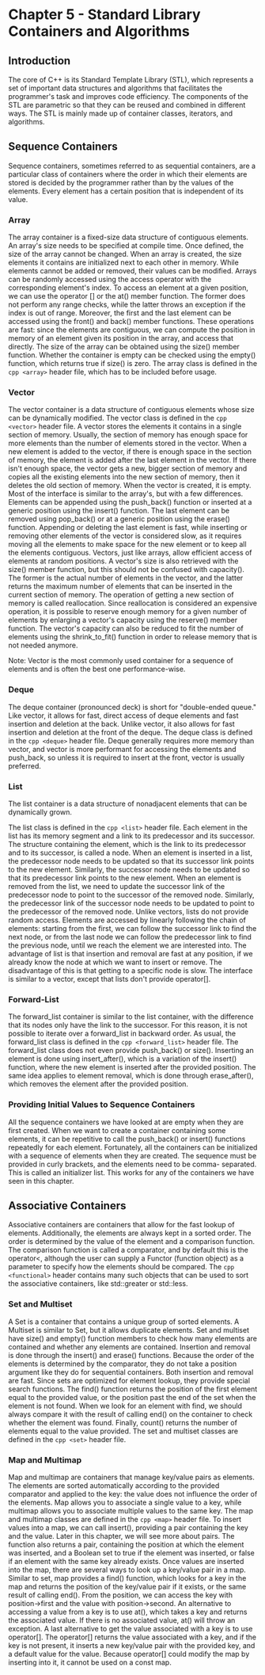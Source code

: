 # Chapter 5 - Standard Library Containers and Algorithms

## Introduction

The core of C++ is its Standard Template Library (STL), which represents a set of important data structures and algorithms that facilitates the programmer's task and improves code efficiency.
The components of the STL are parametric so that they can be reused and combined in different ways. The STL is mainly made up of container classes, iterators, and algorithms.

## Sequence Containers

Sequence containers, sometimes referred to as sequential containers, are a particular class of containers where the order in which their elements are stored is decided by the programmer rather than by the values of the elements. Every element has a certain position that is independent of its value.

### Array
The array container is a fixed-size data structure of contiguous elements.
An array's size needs to be specified at compile time. Once defined, the size of the array
cannot be changed.
When an array is created, the size elements it contains are initialized next to each other in memory. While elements cannot be added or removed, their values can be modified.
Arrays can be randomly accessed using the access operator with the corresponding element's index. To access an element at a given position, we can use the operator [] or the at() member function. The former does not perform any range checks, while the latter throws an exception if the index is out of range. Moreover, the first and the last element can be accessed using the front() and back() member functions.
These operations are fast: since the elements are contiguous, we can compute the position in memory of an element given its position in the array, and access that directly.
The size of the array can be obtained using the size() member function. Whether the container is empty can be checked using the empty() function, which returns true if size() is zero.
The array class is defined in the ```cpp <array>``` header file, which has to be included before usage.

### Vector
The vector container is a data structure of contiguous elements whose size can be dynamically modified.
The vector class is defined in the ```cpp <vector>``` header file.
A vector stores the elements it contains in a single section of memory. Usually, the section of memory has enough space for more elements than the number of elements stored in the vector. When a new element is added to the vector, if there is enough space in the section of memory, the element is added after the last element in the vector. If there isn't enough space, the vector gets a new, bigger section of memory and copies all the existing elements into the new section of memory, then it deletes the old section of memory. 
When the vector is created, it is empty.
Most of the interface is similar to the array's, but with a few differences.
Elements can be appended using the push_back() function or inserted at a generic position using the insert() function. The last element can be removed using pop_back() or at a generic position using the erase() function.
Appending or deleting the last element is fast, while inserting or removing other elements of the vector is considered slow, as it requires moving all the elements to make space for the new element or to keep all the elements contiguous.
Vectors, just like arrays, allow efficient access of elements at random positions. A vector's size is also retrieved with the size() member function, but this should not be confused with capacity(). The former is the actual number of elements in the vector, and the latter returns the maximum number of elements that can be inserted in the current section of memory.
The operation of getting a new section of memory is called reallocation. Since reallocation is considered an expensive operation, it is possible to reserve enough memory for a given number of elements by enlarging a vector's capacity using the reserve() member function. The vector's capacity can also be reduced to fit the number of elements using the shrink_to_fit() function in order to release memory that is not needed anymore.

Note: Vector is the most commonly used container for a sequence of elements and is often the best one performance-wise.

### Deque

The deque container (pronounced deck) is short for "double-ended queue." Like vector, it allows for fast, direct access of deque elements and fast insertion and deletion at the back. Unlike vector, it also allows for fast insertion and deletion at the front of the deque.
The deque class is defined in the ```cpp <deque>``` header file.
Deque generally requires more memory than vector, and vector is more performant for accessing the elements and push_back, so unless it is required to insert at the front, vector is usually preferred.

### List

The list container is a data structure of nonadjacent elements that can be dynamically grown.

The list class is defined in the ```cpp <list>``` header file.
Each element in the list has its memory segment and a link to its predecessor and its successor. The structure containing the element, which is the link to its predecessor and to its successor, is called a node.
When an element is inserted in a list, the predecessor node needs to be updated so that its successor link points to the new element. Similarly, the successor node needs to be updated so that its predecessor link points to the new element.
When an element is removed from the list, we need to update the successor link of
the predecessor node to point to the successor of the removed node. Similarly, the predecessor link of the successor node needs to be updated to point to the predecessor of the removed node.
Unlike vectors, lists do not provide random access. Elements are accessed by linearly following the chain of elements: starting from the first, we can follow the successor link to find the next node, or from the last node we can follow the predecessor link to find the previous node, until we reach the element we are interested into.
The advantage of list is that insertion and removal are fast at any position, if we already know the node at which we want to insert or remove. The disadvantage of this is that getting to a specific node is slow.
The interface is similar to a vector, except that lists don't provide operator[].

### Forward-List

The forward_list container is similar to the list container, with the difference that its nodes only have the link to the successor. For this reason, it is not possible to iterate over a forward_list in backward order.
As usual, the forward_list class is defined in the ```cpp <forward_list>``` header file.
The forward_list class does not even provide push_back() or size(). Inserting an element is done using insert_after(), which is a variation of the insert() function, where the new element is inserted after the provided position. The same idea applies to element removal, which is done through erase_after(), which removes the element after the provided position.


### Providing Initial Values to Sequence Containers

All the sequence containers we have looked at are empty when they are first created. When we want to create a container containing some elements, it can be repetitive to
call the push_back() or insert() functions repeatedly for each element.
Fortunately, all the containers can be initialized with a sequence of elements when they are created.
The sequence must be provided in curly brackets, and the elements need to be comma-
separated. This is called an initializer list.
This works for any of the containers we have seen in this chapter.

## Associative Containers

Associative containers are containers that allow for the fast lookup of elements. Additionally, the elements are always kept in a sorted order. The order is determined by the value of the element and a comparison function. The comparison function is called a comparator, and by default this is the operator<, although the user can supply a Functor (function object) as a parameter to specify how the elements should be compared. The ```cpp <functional>``` header contains many such objects that can be used to sort the associative containers, like std::greater or std::less.

### Set and Multiset

A Set is a container that contains a unique group of sorted elements. A Multiset is similar to Set, but it allows duplicate elements.
Set and multiset have size() and empty() function members to check how many elements are contained and whether any elements are contained.
Insertion and removal is done through the insert() and erase() functions. Because the order of the elements is determined by the comparator, they do not take a position argument like they do for sequential containers. Both insertion and removal are fast.
Since sets are optimized for element lookup, they provide special search functions. The find() function returns the position of the first element equal to the provided value, or the position past the end of the set when the element is not found. When we look for an element with find, we should always compare it with the result of calling end() on the container to check whether the element was found.
Finally, count() returns the number of elements equal to the value provided.
The set and multiset classes are defined in the ```cpp <set>``` header file.

### Map and Multimap

Map and multimap are containers that manage key/value pairs as elements. The elements are sorted automatically according to the provided comparator and applied to the key: the value does not influence the order of the elements.
Map allows you to associate a single value to a key, while multimap allows you to associate multiple values to the same key.
The map and multimap classes are defined in the ```cpp <map>``` header file.
To insert values into a map, we can call insert(), providing a pair containing the key and the value. Later in this chapter, we will see more about pairs. The function also returns a pair, containing the position at which the element was inserted, and a Boolean set to true if the element was inserted, or false if an element with the same key already exists.
Once values are inserted into the map, there are several ways to look up a key/value pair in a map.
Similar to set, map provides a find() function, which looks for a key in the map and returns the position of the key/value pair if it exists, or the same result of calling end().
From the position, we can access the key with position->first and the value with position->second.
An alternative to accessing a value from a key is to use at(), which takes a key and returns the associated value.
If there is no associated value, at() will throw an exception.
A last alternative to get the value associated with a key is to use operator[].
The operator[] returns the value associated with a key, and if the key is not present, it inserts a new key/value pair with the provided key, and a default value for the value. Because operator[] could modify the map by inserting into it, it cannot be used on a const map.